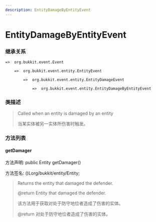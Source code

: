 ```yaml
---
description: EntityDamageByEntityEvent
---
```


# EntityDamageByEntityEvent

### 继承关系

    =>  org.bukkit.event.Event

        =>  org.bukkit.event.entity.EntityEvent

            =>  org.bukkit.event.entity.EntityDamageEvent

                =>  org.bukkit.event.entity.EntityDamageByEntityEvent

### 类描述

> Called when an entity is damaged by an entity
>
>
> 
> 当某实体被另一实体所伤害时触发。

### 方法列表

#### getDamager

方法声明: public Entity getDamager()

方法签名: ()Lorg/bukkit/entity/Entity;

> Returns the entity that damaged the defender.
>
> @return Entity that damaged the defender.
>
>
> 
> 该方法用于获取对处于防守地位者造成了伤害的实体。
>
> @return 对处于防守地位者造成了伤害的实体。